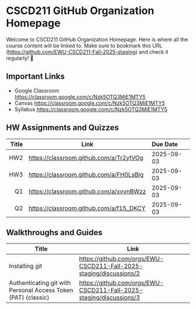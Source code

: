 # CSCD211 GitHub Organization Homepage

Welcome to CSCD211 GitHub Organization Homepage. Here is where all the course content will be linked to. Make sure to bookmark this URL (https://github.com/EWU-CSCD211-Fall-2025-staging) and check it regularly! :rocket:

## Important Links
* Google Classroom <a href ="https://classroom.google.com/c/Nzk5OTQ3MjE1MTY5" target="_blank">https://classroom.google.com/c/Nzk5OTQ3MjE1MTY5</a>
* Canvas <a href ="https://classroom.google.com/c/Nzk5OTQ3MjE1MTY5" target="_blank">https://classroom.google.com/c/Nzk5OTQ3MjE1MTY5</a>
* Syllabus <a href ="https://classroom.google.com/c/Nzk5OTQ3MjE1MTY5" target="_blank">https://classroom.google.com/c/Nzk5OTQ3MjE1MTY5</a>

## HW Assignments and Quizzes
| Title | Link | Due Date |
|------:|------|:---------|
| HW2 | <a href="https://classroom.github.com/a/Tr2ytVOg" target="_blank">https://classroom.github.com/a/Tr2ytVOg</a> | 2025-09-03 |
| HW3 | <a href="https://classroom.github.com/a/FH0LsBlg" target="_blank">https://classroom.github.com/a/FH0LsBlg</a> | 2025-09-03 |
| Q1  | <a href="https://classroom.github.com/a/xvvnBWzz" target="_blank">https://classroom.github.com/a/xvvnBWzz</a> | 2025-09-03 |
| Q2  | <a href="https://classroom.github.com/a/f15_DKCY" target="_blank">https://classroom.github.com/a/f15_DKCY</a> | 2025-09-03 |


## Walkthroughs and Guides
| Title | Link  |
|-------|-------|
| Installing git | <a href="https://github.com/orgs/EWU-CSCD211-Fall-2025-staging/discussions/2" target="_blank">https://github.com/orgs/EWU-CSCD211-Fall-2025-staging/discussions/2</a> |
| Authenticating git with Personal Access Token (PAT) (classic) | <a href="https://github.com/orgs/EWU-CSCD211-Fall-2025-staging/discussions/3" target="_blank">https://github.com/orgs/EWU-CSCD211-Fall-2025-staging/discussions/3</a> |






